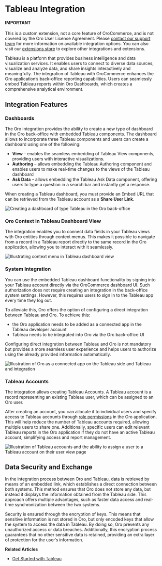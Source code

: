 <a id="integrations-tableau"></a>

# Tableau Integration

#### IMPORTANT
This is a custom extension, not a core feature of OroCommerce, and is not covered by the Oro User License Agreement. Please <a href="https://oroinc.com/contact-us/" target="_blank">contact our support team</a> for more information on available integration options. You can also visit our <a href="https://extensions.oroinc.com/" target="_blank">extensions store</a> to explore other integrations and extensions.

Tableau is a platform that provides business intelligence and data visualization services. It enables users to connect to diverse data sources, visualize and analyze data, and share insights interactively and meaningfully. The integration of Tableau with OroCommerce enhances the Oro application’s back-office reporting capabilities. Users can seamlessly embed Tableau reports within Oro Dashboards, which creates a comprehensive analytical environment.

## Integration Features

### Dashboards

The Oro integration provides the ability to create a new type of dashboard in the Oro back-office with embedded Tableau components. The dashboard allows to incorporate three Tableau components and users can create a dashboard using one of the following:

* **View** – enables the seamless embedding of Tableau View components, providing users with interactive visualizations.
* **Authoring** – allows embedding the Tableau Authoring component and enables users to make real-time changes to the views of the Tableau dashboard
* **Ask Data** – allows embedding the Tableau Ask Data component, offering users to type a question in a search bar and instantly get a response.

When creating a Tableau dashboard, you must provide an Embed URL that can be retrieved from the Tableau account as a **Share User Link**.

![Creating a dashboard of type Tableau in the Oro back-office](user/img/integrations/tableau-dashboard.png)

### Oro Context in Tableau Dashboard View

The integration enables you to connect data fields in your Tableau views with Oro entities through context menus. This makes it possible to navigate from a record in a Tableau report directly to the same record in the Oro application, allowing you to interact with it seamlessly.

![Illustrating context menu in Tableau dashboard view](user/img/integrations/tableau-context-menu.png)

### System Integration

You can use the embedded Tableau dashboard functionality by signing into your Tableau account directly via the OroCommerce dashboard UI. Such authorization does not require creating an integration in the back-office system settings. However, this requires users to sign in to the Tableau app every time they log out.

To alleviate this, Oro offers the option of configuring a direct integration between Tableau and Oro. To achieve this:

* the Oro application needs to be added as a connected app in the Tableau developer account
* Tableau needs to be integrated into Oro via the Oro back-office UI

Configuring direct integration between Tableau and Oro is not mandatory but provides a more seamless user experience and helps users to authorize using the already provided information automatically.

![Illustration of Oro as a connected app on the Tableau side and Tableau and integration](user/img/integrations/tableau-connected-app.png)

### Tableau Accounts

The integration allows creating Tableau Accounts. A Tableau account is a record representing an existing Tableau user, which can be assigned to an Oro user.

After creating an account, you can allocate it to individual users and specify access to Tableau accounts through [role permissions](../../../back-office/system/user-management/roles/index.md#user-guide-user-management-permissions) in the Oro application. This will help reduce the number of Tableau accounts required, allowing multiple users to share one. Additionally, specific users can edit relevant Tableau reports in the Oro application if they do not have an active Tableau account, simplifying access and report management.

![Illustration of Tableau accounts and the ability to assign a user to a Tableau account on their user view page](user/img/integrations/tableau-account-assign.png)

## Data Security and Exchange

In the integration process between Oro and Tableau, data is retrieved by means of an embedded link, which establishes a direct connection between both systems. This method ensures that Oro does not store any data, but instead it displays the information obtained from the Tableau side. This approach offers multiple advantages, such as faster data access and real-time synchronization between the two systems.

Security is ensured through the encryption of keys. This means that sensitive information is not stored in Oro, but only encoded keys that allow the system to access the data in Tableau. By doing so, Oro prevents any unauthorized access or data breaches. Additionally, this encryption process guarantees that no other sensitive data is retained, providing an extra layer of protection for the user’s information.

**Related Articles**

* <a href="https://help.tableau.com/current/pro/desktop/en-us/gettingstarted_overview.htm" target="_blank">Get Started with Tableau</a>
